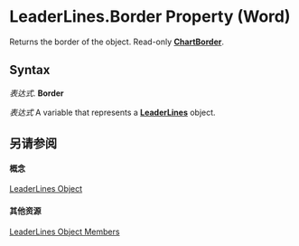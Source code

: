 
# LeaderLines.Border Property (Word)

Returns the border of the object. Read-only  **[ChartBorder](eea90670-c599-2ec8-5b7b-c946a4bcd638.md)**.


## Syntax

 _表达式_. **Border**

 _表达式_ A variable that represents a **[LeaderLines](ea8805d1-eec7-eaf6-1046-967e28d6bc56.md)** object.


## 另请参阅


#### 概念


[LeaderLines Object](ea8805d1-eec7-eaf6-1046-967e28d6bc56.md)
#### 其他资源


[LeaderLines Object Members](http://msdn.microsoft.com/library/4989972b-3640-d913-62ef-0850b86ea233%28Office.15%29.aspx)